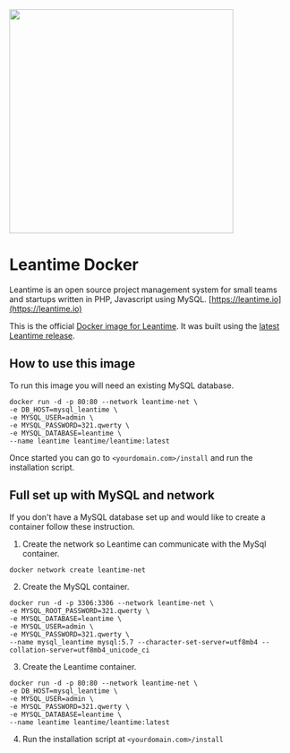 
<img src="https://leantime.io/logos/leantime-logo-transparentBg-landscape-1500.png" width="400"/>

# Leantime Docker #

Leantime is an open source project management system for small teams and startups written in PHP, Javascript using MySQL. [https://leantime.io](https://leantime.io)

This is the official <a href="https://hub.docker.com/r/leantime/leantime">Docker image for Leantime</a>. It was built using the <a href="https://github.com/Leantime/leantime/releases">latest Leantime release</a>.


## How to use this image

To run this image you will need an existing MySQL database. 

```
docker run -d -p 80:80 --network leantime-net \
-e DB_HOST=mysql_leantime \
-e MYSQL_USER=admin \
-e MYSQL_PASSWORD=321.qwerty \
-e MYSQL_DATABASE=leantime \
--name leantime leantime/leantime:latest
```
Once started you can go to `<yourdomain.com>/install` and run the installation script.

## Full set up with MySQL and network

If you don't have a MySQL database set up and would like to create a container follow these instruction.

1. Create the network so Leantime can communicate with the MySql container.

```
docker network create leantime-net
```

2. Create the MySQL container.

```
docker run -d -p 3306:3306 --network leantime-net \
-e MYSQL_ROOT_PASSWORD=321.qwerty \
-e MYSQL_DATABASE=leantime \
-e MYSQL_USER=admin \
-e MYSQL_PASSWORD=321.qwerty \
--name mysql_leantime mysql:5.7 --character-set-server=utf8mb4 --collation-server=utf8mb4_unicode_ci
```

3. Create the Leantime container.

```
docker run -d -p 80:80 --network leantime-net \
-e DB_HOST=mysql_leantime \
-e MYSQL_USER=admin \
-e MYSQL_PASSWORD=321.qwerty \
-e MYSQL_DATABASE=leantime \
--name leantime leantime/leantime:latest
```

4. Run the installation script at `<yourdomain.com>/install`

